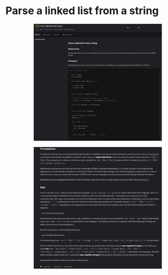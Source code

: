 # Parse a linked list from a string

<p align="center">
  <img src="./screenshots/image1.png" width="350" title="Console">
</p>

<p align="center">
  <img src="./screenshots/image2.png" width="350" title="Console">
</p>

